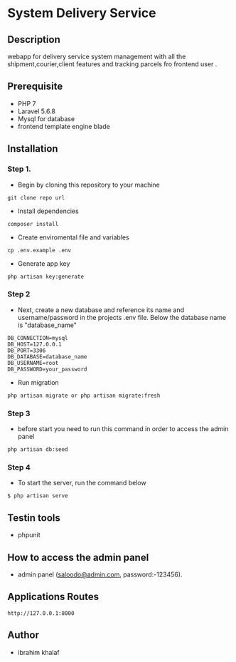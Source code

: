 # System Delivery Service

## Description

webapp for delivery service system management with all the shipment,courier,client features and tracking parcels fro frontend user .

## Prerequisite
- PHP 7
- Laravel 5.6.8
- Mysql for database
- frontend template engine blade

## Installation

### Step 1.
- Begin by cloning this repository to your machine
```
git clone repo url 
```

- Install dependencies
```
composer install
```

- Create enviromental file and variables
```
cp .env.example .env
```

- Generate app key
```
php artisan key:generate
```

### Step 2
- Next, create a new database and reference its name and username/password in the projects .env file. Below the database name is "database_name"
```
DB_CONNECTION=mysql
DB_HOST=127.0.0.1
DB_PORT=3306
DB_DATABASE=database_name
DB_USERNAME=root
DB_PASSWORD=your_password
```

- Run migration
```
php artisan migrate or php artisan migrate:fresh
```

### Step 3
- before start you need to run this command in order to access the admin panel
```
php artisan db:seed

```

### Step 4
- To start the server, run the command below
```shell
$ php artisan serve
```

## Testin tools
- phpunit

## How to access the admin panel
- admin panel (saloodo@admin.com, password:-123456).


## Applications Routes
```
http://127.0.0.1:8000
```

## Author
- ibrahim khalaf
